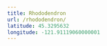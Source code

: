 ```yaml
---
title: Rhododendron
url: /rhododendron/
latitude: 45.3295632
longitude: -121.91119060000001
---
```

